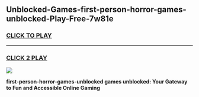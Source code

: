
## Unblocked-Games-first-person-horror-games-unblocked-Play-Free-7w81e
<h3>
<a href="https://premium76.site?title=first-person-horror-games-unblocked&ref=20A">CLICK TO PLAY</a></h3>
<hr>

<h3>
<a href="https://premium76.site?title=first-person-horror-games-unblocked&ref=20A">CLICK 2 PLAY</a>
  
</h3>

<a href="https://premium76.site?title=first-person-horror-games-unblocked&ref=20A"><img src="https://clearcache.store/games.png"></a>


**first-person-horror-games-unblocked games unblocked: Your Gateway to Fun and Accessible Online Gaming**

